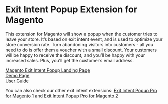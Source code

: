 
Exit Intent Popup Extension for Magento
===============

This extension for Magento will show a popup when the customer tries to leave your store. 
It’s based on exit intent event, and is used to optimize your store conversion rate. 
Turn abandoning visitors into customers - all you need to do is offer them a voucher with a small discount.
 Your customers will be happy to receive the discount, and you’ll be happy with your increased sales. 
 Plus, you’ll get the customer’s email address.

<a href="http://www.magetrend.com/exit-intent-popup-free">Magento Exit Intent Popup Landing Page</a><br/>
<a href="http://epf.magetrend.com/">Demo Page</a><br/> 
<a href="http://www.magetrend.com/exit-intent-popup-free/user-guide">User Guide</a><br/>


You can also check our other exit intent extensions: <a href="http://www.magetrend.com/exit-intent-popup">Exit Intent Popup Pro for Magento 1</a> and <a href="http://www.magetrend.com/magento-2-exit-intent-popup-extension">Exit Intent Popup Pro for Magento 2</a>

